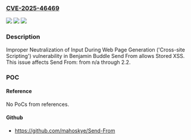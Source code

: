 ### [CVE-2025-46469](https://cve.mitre.org/cgi-bin/cvename.cgi?name=CVE-2025-46469)
![](https://img.shields.io/static/v1?label=Product&message=Send%20From&color=blue)
![](https://img.shields.io/static/v1?label=Version&message=n%2Fa%20&color=brightgreen)
![](https://img.shields.io/static/v1?label=Vulnerability&message=CWE-79%20Improper%20Neutralization%20of%20Input%20During%20Web%20Page%20Generation%20('Cross-site%20Scripting')&color=brightgreen)

### Description

Improper Neutralization of Input During Web Page Generation ('Cross-site Scripting') vulnerability in Benjamin Buddle Send From allows Stored XSS. This issue affects Send From: from n/a through 2.2.

### POC

#### Reference
No PoCs from references.

#### Github
- https://github.com/mahoskye/Send-From

